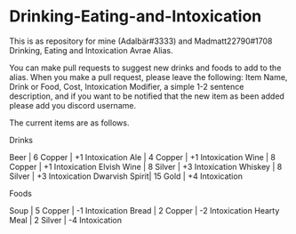 # Drinking-Eating-and-Intoxication
This is as repository for mine (Adalbär#3333) and Madmatt22790#1708 Drinking, Eating and Intoxication Avrae Alias.

You can make pull requests to suggest new drinks and foods to add to the alias. When you make a pull request, please leave the following: Item Name, Drink or Food, Cost, Intoxication Modifier, a simple 1-2 sentence description, and if you want to be notified that the new item as been added please add you discord username. 

The current items are as follows. 

Drinks

Beer           | 6 Copper  | +1 Intoxication
Ale            | 4 Copper  | +1 Intoxication
Wine           | 8 Copper  | +1 Intoxication
Elvish Wine    | 8 Silver  | +3 Intoxication
Whiskey        | 8 Silver  | +3 Intoxication
Dwarvish Spirit| 15 Gold   | +4 Intoxication



Foods

Soup           | 5 Copper  | -1 Intoxication 
Bread          | 2 Copper  | -2 Intoxication
Hearty Meal    | 2 Silver  | -4 Intoxication 

